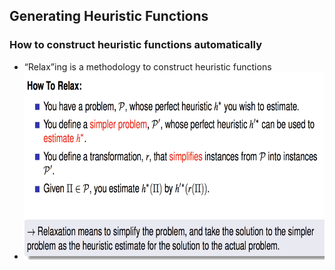 ## Generating Heuristic Functions

### How to construct heuristic functions automatically
+ “Relax”ing is a methodology to construct heuristic functions
+ <img src="https://github.com/Fannibals/AI/blob/master/pics/Relax.png" width= 700, height = 300> 

